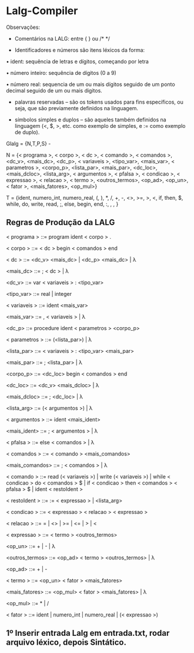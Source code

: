 # Lalg-Compiler

Observações:
- Comentários na LALG: entre { } ou /* */

- Identificadores e números são itens léxicos da forma:

 • ident: sequência de letras e dígitos, começando por letra

 • número inteiro: sequência de dígitos (0 a 9)

 • número real: sequencia de um ou mais dígitos seguido de um ponto decimal seguido de um ou mais digitos.

- palavras reservadas – são os tokens usados para fins específicos, ou seja, que são
previamente definidos na linguagem.

- símbolos simples e duplos – são aqueles também definidos na linguagem (<, $, >, etc.
como exemplo de simples, e := como exemplo de duplo).

 Glalg = {N,T,P,S} -
 
N = {< programa >, < corpo >, < dc >, < comando >, < comandos >, <dc_v>, <mais_dc>,
<dc_p>, < variaveis >, <tipo_var>, <mais_var>, < parametros >, <corpo_p>,
<lista_par>, <mais_par>, <dc_loc>, <mais_dcloc>, <lista_arg>, < argumentos >,
< pfalsa >, < condicao >, < expressao >, < relacao >, < termo >, <outros_termos>,
<op_ad>, <op_un>, < fator >, <mais_fatores>, <op_mul>}
 
T = {ident, numero_int, numero_real, (, ), *, /, +, -, <>, >=, >, <, if, then, $, while, do,
write, read, ;, else, begin, end, :, , , }

## Regras de Produção da LALG
< programa > ::= program ident < corpo > .
 
< corpo > ::= < dc > begin < comandos > end
 
< dc > ::= <dc_v> <mais_dc> | <dc_p> <mais_dc> | λ

<mais_dc> ::= ; < dc > | λ

<dc_v> ::= var < variaveis > : <tipo_var>

<tipo_var> ::= real | integer

< variaveis > ::= ident <mais_var>

<mais_var> ::= , < variaveis > | λ

<dc_p> ::= procedure ident < parametros > <corpo_p>

< parametros > ::= (<lista_par>) | λ

<lista_par> ::= < variaveis > : <tipo_var> <mais_par>

<mais_par> ::= ; <lista_par> | λ

<corpo_p> ::= <dc_loc> begin < comandos > end

<dc_loc> ::= <dc_v> <mais_dcloc> | λ

<mais_dcloc> ::= ; <dc_loc> | λ

<lista_arg> ::= (< argumentos >) | λ

< argumentos > ::= ident <mais_ident>

<mais_ident> ::= ; < argumentos > | λ

< pfalsa > ::= else < comandos > | λ

< comandos > ::= < comando > <mais_comandos>

<mais_comandos> ::= ; < comandos > | λ

< comando > ::= read (< variaveis >) |
write (< variaveis >) |
while < condicao > do < comandos > $ |
if < condicao > then < comandos > < pfalsa > $ |
 ident < restoIdent >

< restoIdent > ::= := < expressao > | <lista_arg>

< condicao > ::= < expressao > < relacao > < expressao >

< relacao > ::= = | <> | >= | <= | > | <

< expressao > ::= < termo > <outros_termos>

<op_un> ::= + | - | λ

<outros_termos> ::= <op_ad> < termo > <outros_termos> | λ

<op_ad> ::= + | -

< termo > ::= <op_un> < fator > <mais_fatores>

<mais_fatores> ::= <op_mul> < fator > <mais_fatores> | λ

<op_mul> ::= * | /

< fator > ::= ident | numero_int | numero_real | (< expressao >)


## 1º Inserir entrada Lalg em entrada.txt, rodar arquivo léxico, depois Sintático.
